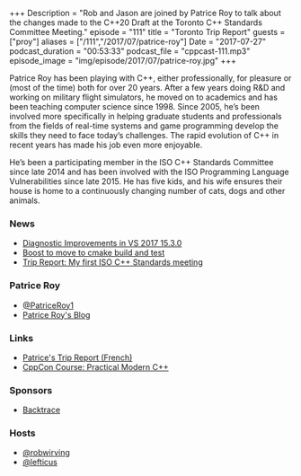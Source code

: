 +++
Description = "Rob and Jason are joined by Patrice Roy to talk about the changes made to the C++20 Draft at the Toronto C++ Standards Committee Meeting."
episode = "111"
title = "Toronto Trip Report"
guests = ["proy"]
aliases = ["/111","/2017/07/patrice-roy"]
Date = "2017-07-27"
podcast_duration = "00:53:33"
podcast_file = "cppcast-111.mp3"
episode_image = "img/episode/2017/07/patrice-roy.jpg"
+++

Patrice Roy has been playing with C++, either professionally, for pleasure or (most of the time) both for over 20 years. After a few years doing R&D and working on military flight simulators, he moved on to academics and has been teaching computer science since 1998. Since 2005, he’s been involved more specifically in helping graduate students and professionals from the fields of real-time systems and game programming develop the skills they need to face today’s challenges. The rapid evolution of C++ in recent years has made his job even more enjoyable.

He’s been a participating member in the ISO C++ Standards Committee since late 2014 and has been involved with the ISO Programming Language Vulnerabilities since late 2015. He has five kids, and his wife ensures their house is home to a continuously changing number of cats, dogs and other animals.


### News ###

 - [Diagnostic Improvements in VS 2017 15.3.0](https://blogs.msdn.microsoft.com/vcblog/2017/07/21/diagnostic-improvements-in-vs2017-15-3-0/)
 - [Boost to move to cmake build and test](http://boost.2283326.n4.nabble.com/CMake-Announcement-from-Boost-Steering-Committee-tt4696934.html)
 - [Trip Report: My first ISO C++ Standards meeting](https://hatcat.com/?p=1)
 
### Patrice Roy ###

 - [@PatriceRoy1](https://twitter.com/PatriceRoy1)
 - [Patrice Roy's Blog](http://h-deb.clg.qc.ca/)

### Links ###

 - [Patrice's Trip Report (French)](http://h-deb.clg.qc.ca/Sujets/Orthogonal/wg21-2017-Toronto.html)
 - [CppCon Course: Practical Modern C++](https://cppcon.org/applied-modern-cpp/)

### Sponsors ###

- [Backtrace](https://www.backtrace.io/cppcast)

### Hosts ###

- [@robwirving](https://twitter.com/robwirving)
- [@lefticus](https://twitter.com/lefticus)
